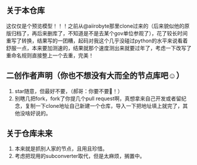 ## 关于本仓库
这仅仅是个预览模型！！！之前从@aiirobyte那里clone过来的（后来貌似他的原版归档了，再后来删库了，不知道是不是去某个gov单位参观了），花了较长时间重写了转换，结果写的一团糟，起码对我这个几乎没碰过python的水平来说看着舒服一点，本来要加测速的，结果就那个速度测出来就要过年了，考虑一下改写了重命名规则直接整上一个去重，完美！
## 二创作者声明（你也不想没有大而全的节点库吧☺️）
1. star随意，但最好不要，（郝哥：你要不要🔪！）
2. 别瞎几把fork，fork了你提几个pull request啊，真想拿来自己开发或者留纪念，复制一下clone地址自己新建一个仓库，导入一下把地址填上就完了，其他没啥好说的。
## 关于仓库未来
1. 本来就是抓别人家的节点，且用且珍惜。
2. 考虑把现用的subconverter取代，但是太麻烦，搁置中。
